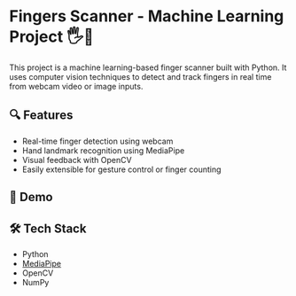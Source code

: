 
# Fingers Scanner - Machine Learning Project 🖐️🧠

This project is a machine learning-based finger scanner built with Python. It uses computer vision techniques to detect and track fingers in real time from webcam video or image inputs.

## 🔍 Features

- Real-time finger detection using webcam
- Hand landmark recognition using MediaPipe
- Visual feedback with OpenCV
- Easily extensible for gesture control or finger counting

## 🚀 Demo



## 🛠️ Tech Stack

- Python
- [MediaPipe](https://mediapipe.dev/)
- OpenCV
- NumPy

